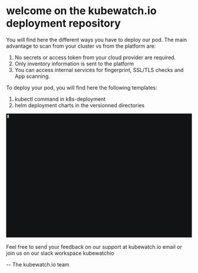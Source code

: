 # welcome on the kubewatch.io deployment repository

You will find here the different ways you have to deploy our pod.
The main advantage to scan from your cluster vs from the platform are:

1. No secrets or access token from your cloud provider are required.
2. Only inventory information is sent to the platform
3. You can access internal services for fingerprint, SSL/TLS checks and App scanning.

To deploy your pod, you will find here the following templates:

1. kubectl command in k8s-deployment
2. helm deployment charts in the versionned directories

![termrec](/img/kw-pod.gif)

Feel free to send your feedback on our support at kubewatch.io email or join us on our slack workspace kubewatchio

-- The kubewatch.io team
